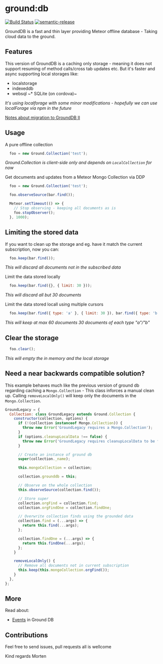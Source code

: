 ground:db
==========

[![Build Status](https://travis-ci.org/GroundMeteor/db.png?branch=grounddb-caching-2016)](https://travis-ci.org/GroundMeteor/db)
[![semantic-release](https://img.shields.io/badge/%20%20%F0%9F%93%A6%F0%9F%9A%80-semantic--release-e10079.svg)](https://github.com/semantic-release/semantic-release)

GroundDB is a fast and thin layer providing Meteor offline database - Taking cloud data to the ground.

## Features
This version of GroundDB is a caching only storage - meaning it does not support resuming of method calls/cross tab updates etc. But it's faster and async supporting local storages like:
* localstorage
* indexeddb
* websql
~* SQLite (on cordova)~

*It's using localforage with some minor modifications - hopefully we can use localForage via npm in the future*

[Notes about migration to GroundDB II](https://github.com/GroundMeteor/db/issues/153#issuecomment-206125703)

## Usage

A pure offline collection
```js
  foo = new Ground.Collection('test');
```
*Ground.Collection is client-side only and depends on `LocalCollection` for now*


Get documents and updates from a Meteor Mongo Collection via DDP
```js
  foo = new Ground.Collection('test');

  foo.observeSource(bar.find());

  Meteor.setTimeout(() => {
    // Stop observing - keeping all documents as is
    foo.stopObserver();
  }, 1000);
```

## Limiting the stored data

If you want to clean up the storage and eg. have it match the current subscription, now you can:
```js
  foo.keep(bar.find());
```
*This will discard all documents not in the subscribed data*


Limit the data stored locally
```js
  foo.keep(bar.find({}, { limit: 30 }));
```
*This will discard all but 30 documents*


Limit the data stored locall using multiple cursors
```js
  foo.keep(bar.find({ type: 'a' }, { limit: 30 }), bar.find({ type: 'b' }, { limit: 30 }));
```
*This will keep at max 60 documents 30 documents of each type "a"/"b"*


## Clear the storage
```js
  foo.clear();
```
*This will empty the in memory and the local storage*


## Need a near backwards compatible solution?

This example behaves much like the previous version of ground db regarding caching a `Mongo.Collection` - This class inforces a manual clean up. Calling `removeLocalOnly()` will keep only the documents in the `Mongo.Collection`.

```js
GroundLegacy = {
  Collection: class GroundLegacy extends Ground.Collection {
    constructor(collection, options) {
      if (!(collection instanceof Mongo.Collection)) {
        throw new Error('GroundLegacy requires a Mongo.Collection');
      }
      if (options.cleanupLocalData !== false) {
        throw new Error('GroundLegacy requires cleanupLocalData to be false');
      }

      // Create an instance of ground db
      super(collection._name);

      this.mongoCollection = collection;

      collection.grounddb = this;

      // Observe on the whole collection
      this.observeSource(collection.find());

      // Store super
      collection.orgFind = collection.find;
      collection.orgFindOne = collection.findOne;

      // Overwrite collection finds using the grounded data
      collection.find = (...args) => {
        return this.find(...args);
      };

      collection.findOne = (...args) => {
        return this.findOne(...args);
      };
    }

    removeLocalOnly() {
      // Remove all documents not in current subscription
      this.keep(this.mongoCollection.orgFind());
    }
  },
};
```

## More

Read about:
* [Events](EVENTS.md) in Ground DB

## Contributions
Feel free to send issues, pull requests all is wellcome

Kind regards Morten
